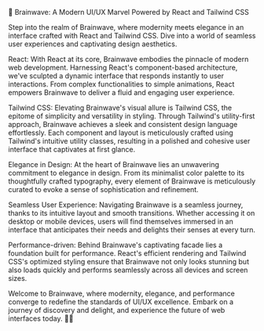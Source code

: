 🧠 Brainwave: A Modern UI/UX Marvel Powered by React and Tailwind CSS

Step into the realm of Brainwave, where modernity meets elegance in an interface crafted with React and Tailwind CSS. Dive into a world of seamless user experiences and captivating design aesthetics.

React: With React at its core, Brainwave embodies the pinnacle of modern web development. Harnessing React's component-based architecture, we've sculpted a dynamic interface that responds instantly to user interactions. From complex functionalities to simple animations, React empowers Brainwave to deliver a fluid and engaging user experience.

Tailwind CSS: Elevating Brainwave's visual allure is Tailwind CSS, the epitome of simplicity and versatility in styling. Through Tailwind's utility-first approach, Brainwave achieves a sleek and consistent design language effortlessly. Each component and layout is meticulously crafted using Tailwind's intuitive utility classes, resulting in a polished and cohesive user interface that captivates at first glance.

Elegance in Design: At the heart of Brainwave lies an unwavering commitment to elegance in design. From its minimalist color palette to its thoughtfully crafted typography, every element of Brainwave is meticulously curated to evoke a sense of sophistication and refinement.

Seamless User Experience: Navigating Brainwave is a seamless journey, thanks to its intuitive layout and smooth transitions. Whether accessing it on desktop or mobile devices, users will find themselves immersed in an interface that anticipates their needs and delights their senses at every turn.

Performance-driven: Behind Brainwave's captivating facade lies a foundation built for performance. React's efficient rendering and Tailwind CSS's optimized styling ensure that Brainwave not only looks stunning but also loads quickly and performs seamlessly across all devices and screen sizes.

Welcome to Brainwave, where modernity, elegance, and performance converge to redefine the standards of UI/UX excellence. Embark on a journey of discovery and delight, and experience the future of web interfaces today. 🚀🎨
